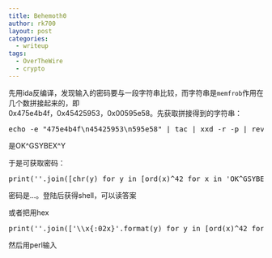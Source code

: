 ```yaml
---
title: Behemoth0
author: rk700
layout: post
categories:
  - writeup
tags:
  - OverTheWire
  - crypto
---
```

先用ida反编译，发现输入的密码要与一段字符串比较，而字符串是`memfrob`作用在几个数拼接起来的，即  
0x475e4b4f，0x45425953，0x00595e58。先获取拼接得到的字符串：

<pre class="lang:sh decode:true ">echo -e "475e4b4f\n45425953\n595e58" | tac | xxd -r -p | rev</pre>

是OK^GSYBEX^Y

于是可获取密码：

<pre class="lang:python decode:true " >print(''.join([chr(y) for y in [ord(x)^42 for x in 'OK^GSYBEX^Y']]))</pre>

密码是...。登陆后获得shell，可以读答案

或者把用hex

<pre class="lang:python decode:true " >print(''.join(['\\x{:02x}'.format(y) for y in [ord(x)^42 for x in 'OK^GSYBEX^Y']]))</pre>

然后用perl输入
